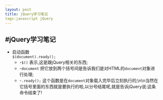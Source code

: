 ```yaml
---
layout: post
title: jQuery学习笔记
tags:javascript jQuery
---
```

#jQuery学习笔记
---
* 启动函数  
	`$(document).ready();`
	* -`$()` 表示,这是跟jQuery相关的东西;
	* -`document` 把它放到两个括号间是告诉我们是对HTML的`document`对象进行处理;
	* -`.ready();` 这个函数是在`document`对象载入完毕后立刻执行的;\n\n当然在它括号里面的东西就是要执行的啦,以分号结尾呢,就是告诉jQuery说:这条命令结束了!